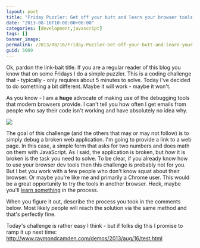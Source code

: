 ```yaml
---
layout: post
title: "Friday Puzzler: Get off your butt and learn your browser tools!"
date: "2013-08-16T10:08:00+06:00"
categories: [development,javascript]
tags: []
banner_image: 
permalink: /2013/08/16/Friday-Puzzler-Get-off-your-butt-and-learn-your-browser-tools
guid: 5009
---
```


Ok, pardon the link-bait title. If you are a regular reader of this blog you know that on some Fridays I do a simple puzzler. This is a coding challenge that - typically - only requires about 5 minutes to solve. Today I've decided to do something a bit different. Maybe it will work - maybe it won't. 

As you know - I am a <strong>huge</strong> advocate of making use of the debugging tools that modern browsers provide. I can't tell you how often I get emails from people who say their code isn't working and have absolutely no idea why.
<!--more-->
<img src="https://static.raymondcamden.com/images/notacc.jpg" />

The goal of this challenge (and the others that may or may not follow) is to simply debug a broken web application. I'm going to provide a link to a web page. In this case, a simple form that asks for two numbers and does math on them with JavaScript. As I said, the application is broken, but <i>how</i> it is broken is the task you need to solve. To be clear, if you already know how to use your browser dev tools then this challenge is probably not for you. But I bet you work with a few people who don't know squat about their browser. Or maybe you're like me and primarily a Chrome user. This would be a great opportunity to try the tools in another browser. Heck, maybe you'll <a href="http://www.raymondcamden.com/index.cfm/2013/8/16/JavaScript-Errors-and-the-Firefox-Console">learn something</a> in the process.

When you figure it out, describe the process you took in the comments below. Most likely people will reach the solution via the same method and that's perfectly fine.

Today's challenge is rather easy I think - but if folks dig this I promise to ramp it up next time: <a href="http://www.raymondcamden.com/demos/2013/aug/16/test.html">http://www.raymondcamden.com/demos/2013/aug/16/test.html</a>